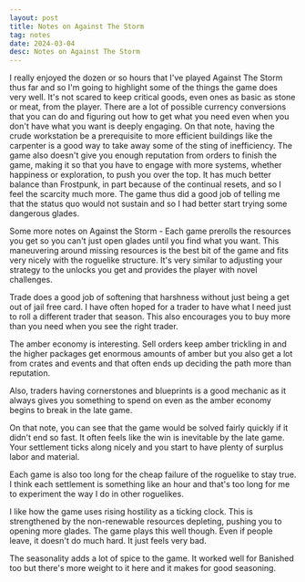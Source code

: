 ```yaml
---
layout: post
title: Notes on Against The Storm
tag: notes
date: 2024-03-04
desc: Notes on Against The Storm
---
```



I really enjoyed the dozen or so hours that I've played Against The Storm thus far and so I'm going to highlight some of the things the game does very well.
It's not scared to keep critical goods, even ones as basic as stone or meat, from the player. There are a lot of possible currency conversions that you can do and figuring out how to get what you need even when you don't have what you want is deeply engaging.
On that note, having the crude workstation be a prerequisite to more efficient buildings like the carpenter is a good way to take away some of the sting of inefficiency.
The game also doesn't give you enough reputation from orders to finish the game, making it so that you have to engage with more systems, whether happiness or exploration, to push you over the top.
It has much better balance than Frostpunk, in part because of the continual resets, and so I feel the scarcity much more. The game thus did a good job of telling me that the status quo would not sustain and so I had better start trying some dangerous glades.

Some more notes on Against the Storm - Each game prerolls the resources you get so you can't just open glades until you find what you want. This maneuvering around missing resources is the best bit of the game and fits very nicely with the roguelike structure. It's very similar to adjusting your strategy to the unlocks you get and provides the player with novel challenges.

Trade does a good job of softening that harshness without just being a get out of jail free card. I have often hoped for a trader to have what I need just to roll a different trader that season. This also encourages you to buy more than you need when you see the right trader.

The amber economy is interesting. Sell orders keep amber trickling in and the higher packages get enormous amounts of amber but you also get a lot from crates and events and that often ends up deciding the path more than reputation.

Also, traders having cornerstones and blueprints is a good mechanic as it always gives you something to spend on even as the amber economy begins to break in the late game.

On that note, you can see that the game would be solved fairly quickly if it didn't end so fast. It often feels like the win is inevitable by the late game. Your settlement ticks along nicely and you start to have plenty of surplus labor and material.

Each game is also too long for the cheap failure of the roguelike to stay true. I think each settlement is something like an hour and that's too long for me to experiment the way I do in other roguelikes.

I like how the game uses rising hostility as a ticking clock. This is strengthened by the non-renewable resources depleting, pushing you to opening more glades. The game plays this well though. Even if people leave, it doesn't do much hard. It just feels very bad.

The seasonality adds a lot of spice to the game. It worked well for Banished too but there's more weight to it here and it makes for good seasoning.